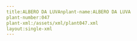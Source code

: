 ```yaml
---
title:ALBERO DA LUVAnplant-name:ALBERO DA LUVA
plant-number:047
plant-xml:/assets/xml/plant047.xml
layout:single-xml
---
```

